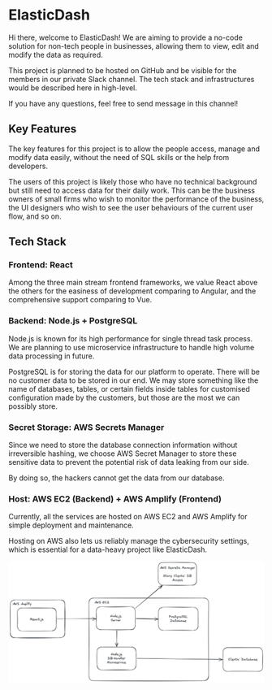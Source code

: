 # ElasticDash

Hi there, welcome to ElasticDash! We are aiming to provide a no-code solution for non-tech people in businesses, allowing them to view, edit and modify the data as required.

This project is planned to be hosted on GitHub and be visible for the members in our private Slack channel. The tech stack and infrastructures would be described here in high-level.

If you have any questions, feel free to send message in this channel!

## Key Features

The key features for this project is to allow the people access, manage and modify data easily, without the need of SQL skills or the help from developers.

The users of this project is likely those who have no technical background but still need to access data for their daily work. This can be the business owners of small firms who wish to monitor the performance of the business, the UI designers who wish to see the user behaviours of the current user flow, and so on.

## Tech Stack

### Frontend: React

Among the three main stream frontend frameworks, we value React above the others for the easiness of development comparing to Angular, and the comprehensive support comparing to Vue. 

### Backend: Node.js + PostgreSQL

Node.js is known for its high performance for single thread task process. We are planning to use microservice infrastructure to handle high volume data processing in future.

PostgreSQL is for storing the data for our platform to operate. There will be no customer data to be stored in our end. We may store something like the name of databases, tables, or certain fields inside tables for customised configuration made by the customers, but those are the most we can possibly store.

### Secret Storage: AWS Secrets Manager

Since we need to store the database connection information without irreversible hashing, we choose AWS Secret Manager to store these sensitive data to prevent the potential risk of data leaking from our side.

By doing so, the hackers cannot get the data from our database.

### Host: AWS EC2 (Backend) + AWS Amplify (Frontend)

Currently, all the services are hosted on AWS EC2 and AWS Amplify for simple deployment and maintenance.

Hosting on AWS also lets us reliably manage the cybersecurity settings, which is essential for a data-heavy project like ElasticDash.

![infrastructure](infrastructure-v1.png)
